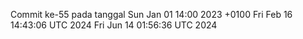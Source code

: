 Commit ke-55 pada tanggal Sun Jan 01 14:00 2023 +0100
Fri Feb 16 14:43:06 UTC 2024
Fri Jun 14 01:56:36 UTC 2024
